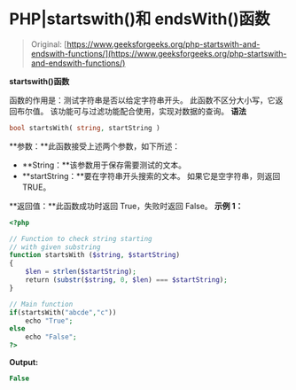 # PHP|startswith()和 endsWith()函数

> Original: [https://www.geeksforgeeks.org/php-startswith-and-endswith-functions/](https://www.geeksforgeeks.org/php-startswith-and-endswith-functions/)

**startswith()函数**

函数的作用是：测试字符串是否以给定字符串开头。 此函数不区分大小写，它返回布尔值。 该功能可与过滤功能配合使用，实现对数据的查询。
**语法**

```php
bool startsWith( string, startString )
```

**参数：**此函数接受上述两个参数，如下所述：

*   **String：**该参数用于保存需要测试的文本。
*   **startString：**要在字符串开头搜索的文本。 如果它是空字符串，则返回 TRUE。

**返回值：**此函数成功时返回 True，失败时返回 False。
**示例 1：**

```php
<?php

// Function to check string starting
// with given substring
function startsWith ($string, $startString)
{
    $len = strlen($startString);
    return (substr($string, 0, $len) === $startString);
}

// Main function
if(startsWith("abcde","c"))
    echo "True";
else
    echo "False";
?> 
```

**Output:**

```php
False

```